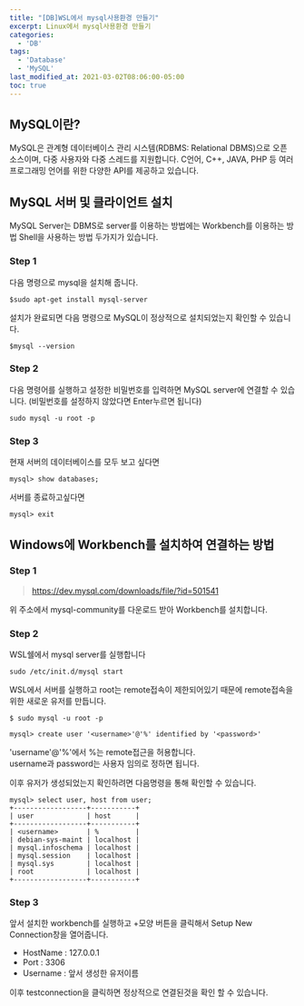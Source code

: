 ```yaml
---
title: "[DB]WSL에서 mysql사용환경 만들기"
excerpt: Linux에서 mysql사용환경 만들기
categories:
  - 'DB'
tags:
  - 'Database'
  - 'MySQL'
last_modified_at: 2021-03-02T08:06:00-05:00
toc: true
---
```


## MySQL이란?

MySQL은 관계형 데이터베이스 관리 시스템(RDBMS: Relational DBMS)으로 오픈 소스이며, 다중 사용자와 다중 스레드를 지원합니다. C언어, C++, JAVA, PHP 등 여러 프로그래밍 언어를 위한 다양한 API를 제공하고 있습니다.

## MySQL 서버 및 클라이언트 설치

MySQL Server는 DBMS로 server를 이용하는 방법에는 Workbench를 이용하는 방법 Shell을 사용하는 방법 두가지가 있습니다.

### Step 1
다음 명령으로 mysql을 설치해 줍니다.
```
$sudo apt-get install mysql-server
```

설치가 완료되면 다음 명령으로 MySQL이 정상적으로 설치되었는지 확인할 수 있습니다.

```
$mysql --version
```

### Step 2
다음 명령어를 실행하고 설정한 비밀번호를 입력하면 MySQL server에 연결할 수 있습니다. (비밀번호를 설정하지 않았다면 Enter누르면 됩니다)
```
sudo mysql -u root -p
```

### Step 3

현재 서버의 데이터베이스를 모두 보고 싶다면
```
mysql> show databases;
```

서버를 종료하고싶다면
```
mysql> exit
```

## Windows에 Workbench를 설치하여 연결하는 방법

### Step 1
>https://dev.mysql.com/downloads/file/?id=501541

위 주소에서 mysql-community를 다운로드 받아 Workbench를 설치합니다.

### Step 2
WSL쉘에서 mysql server를 실행합니다
```
sudo /etc/init.d/mysql start
```
WSL에서 서버를 실행하고 root는 remote접속이 제한되어있기 때문에 remote접속을 위한 새로운 유저를 만듭니다.
```
$ sudo mysql -u root -p
```
```
mysql> create user '<username>'@'%' identified by '<password>'
```
'username'@'%'에서 %는 remote접근을 허용합니다.  
username과 password는 사용자 임의로 정하면 됩니다.

이후 유저가 생성되었는지 확인하려면 다음명령을 통해 확인할 수 있습니다.
```
mysql> select user, host from user;
+------------------+-----------+
| user             | host      |
+------------------+-----------+
| <username>       | %         |
| debian-sys-maint | localhost |
| mysql.infoschema | localhost |
| mysql.session    | localhost |
| mysql.sys        | localhost |
| root             | localhost |
+------------------+-----------+
```

### Step 3

앞서 설치한 workbench를 실행하고 +모양 버튼을 클릭해서 Setup New Connection창을 열어줍니다.

- HostName : 127.0.0.1
- Port : 3306
- Username : 앞서 생성한 유저이름
  
이후 testconnection을 클릭하면 정상적으로 연결된것을 확인 할 수 있습니다.